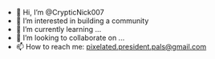 - 👋 Hi, I’m @CrypticNick007
- 👀 I’m interested in building a community
- 🌱 I’m currently learning ...
- 💞️ I’m looking to collaborate on ...
- 📫 How to reach me: pixelated.president.pals@gmail.com

<!---
CrypticNick007/PixelatedPresidentPals (this file) appears on your GitHub profile.
You can click the Preview link to take a look at your changes.
--->
